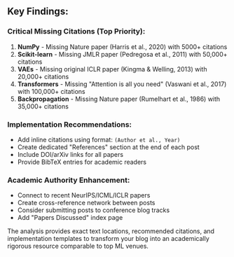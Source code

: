 ## Key Findings:

### Critical Missing Citations (Top Priority):
1. **NumPy** - Missing Nature paper (Harris et al., 2020) with 5000+ citations
2. **Scikit-learn** - Missing JMLR paper (Pedregosa et al., 2011) with 50,000+ citations  
3. **VAEs** - Missing original ICLR paper (Kingma & Welling, 2013) with 20,000+ citations
4. **Transformers** - Missing "Attention is all you need" (Vaswani et al., 2017) with 100,000+ citations
5. **Backpropagation** - Missing Nature paper (Rumelhart et al., 1986) with 35,000+ citations

### Implementation Recommendations:
- Add inline citations using format: `(Author et al., Year)`
- Create dedicated "References" section at the end of each post
- Include DOI/arXiv links for all papers
- Provide BibTeX entries for academic readers

### Academic Authority Enhancement:
- Connect to recent NeurIPS/ICML/ICLR papers
- Create cross-reference network between posts
- Consider submitting posts to conference blog tracks
- Add "Papers Discussed" index page

The analysis provides exact text locations, recommended citations, and implementation templates to transform your blog into an academically rigorous resource comparable to top ML venues.
